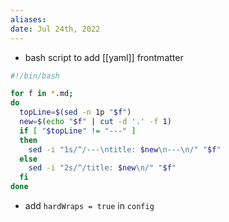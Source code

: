 ```yaml
---
aliases: 
date: Jul 24th, 2022
---
```


- bash script to add [[yaml]] frontmatter 
```bash
#!/bin/bash

for f in *.md;
do
  topLine=$(sed -n 1p "$f")
  new=$(echo "$f" | cut -d '.' -f 1)
  if [ "$topLine" != "---" ]
  then
    sed -i "1s/^/---\ntitle: $new\n---\n/" "$f"
  else
    sed -i "2s/^/title: $new\n/" "$f"
  fi
done
```

- add `hardWraps = true` in `config`
